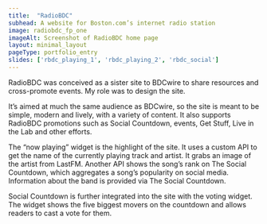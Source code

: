 ```yaml
---
title:  "RadioBDC"
subhead: A website for Boston.com’s internet radio station
image: radiobdc_fp_one
imageAlt: Screenshot of RadioBDC home page
layout: minimal_layout
pageType: portfolio_entry
slides: ['rbdc_playing_1', 'rbdc_playing_2', 'rbdc_social']
---
```


RadioBDC was conceived as a sister site to BDCwire to share resources and cross-promote events. My role was to design the site.

It’s aimed at much the same audience as BDCwire, so the site is meant to be simple, modern and lively, with a variety of content. It also supports RadioBDC promotions such as Social Countdown, events, Get Stuff, Live in the Lab and other efforts.

The “now playing” widget is the highlight of the site. It uses a custom API to get the name of the currently playing track and artist. It grabs an image of the artist from LastFM. Another API shows the song’s rank on The Social Countdown, which aggregates a song’s popularity on social media. Information about the band is provided via The Social Countdown.

Social Countdown is further integrated into the site with the voting widget. The widget shows the five biggest movers on the countdown and allows readers to cast a vote for them.
